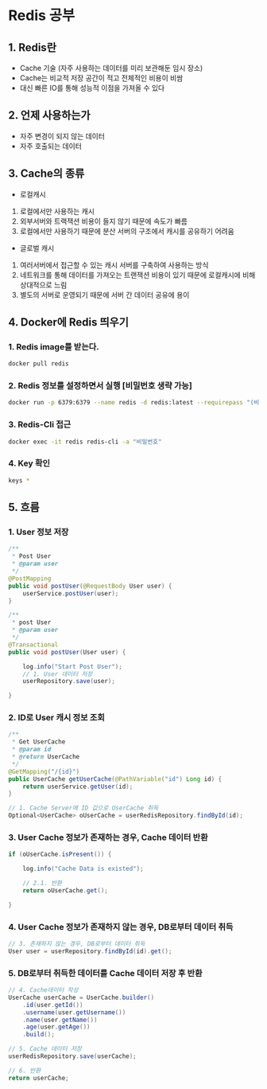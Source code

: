 # Redis 공부

## 1. Redis란

- Cache 기술 (자주 사용하는 데이터를 미리 보관해둔 임시 장소)
- Cache는 비교적 저장 공간이 적고 전체적인 비용이 비쌈
- 대신 빠른 IO를 통해 성능적 이점을 가져올 수 있다

## 2. 언제 사용하는가

- 자주 변경이 되지 않는 데이터
- 자주 호출되는 데이터

## 3. Cache의 종류

- 로컬캐시

1. 로컬에서만 사용하는 캐시
2. 외부서버와 트랙잭션 비용이 들지 않기 때문에 속도가 빠름
3. 로컬에서만 사용하기 때문에 분산 서버의 구조에서 캐시를 공유하기 어려움

- 글로벌 캐시

1. 여러서버에서 접근할 수 있는 캐시 서버를 구축하여 사용하는 방식
2. 네트워크를 통해 데이터를 가져오는 트랜잭션 비용이 있기 때문에 로컬캐시에 비해 상대적으로 느림
3. 별도의 서버로 운영되기 때문에 서버 간 데이터 공유에 용이

## 4. Docker에 Redis 띄우기

### 1. Redis image를 받는다.

```bash
docker pull redis
```

### 2. Redis 정보를 설정하면서 실행 [비밀번호 생략 가능]

```bash
docker run -p 6379:6379 --name redis -d redis:latest --requirepass "(비밀번호)"
```

### 3. Redis-Cli 접근

```bash
docker exec -it redis redis-cli -a "비밀번호"
```

### 4. Key 확인

```bash
keys *
```

## 5. 흐름

### 1. User 정보 저장

```java
/**
 * Post User
 * @param user
 */
@PostMapping
public void postUser(@RequestBody User user) {
    userService.postUser(user);
}
```

```java
/**
 * post User
 * @param user
 */
@Transactional
public void postUser(User user) {

    log.info("Start Post User");
    // 1. User 데이터 저장
    userRepository.save(user);

}
```

### 2. ID로 User 캐시 정보 조회

```java
/**
 * Get UserCache
 * @param id
 * @return UserCache
 */
@GetMapping("/{id}")
public UserCache getUserCache(@PathVariable("id") Long id) {
    return userService.getUser(id);
}
```

```java
// 1. Cache Server에 ID 값으로 UserCache 취득
Optional<UserCache> oUserCache = userRedisRepository.findById(id);
```

### 3. User Cache 정보가 존재하는 경우, Cache 데이터 반환

```java
if (oUserCache.isPresent()) {

    log.info("Cache Data is existed");

    // 2.1. 반환
    return oUserCache.get();

}
```

### 4. User Cache 정보가 존재하지 않는 경우, DB로부터 데이터 취득

```java
// 3. 존재하지 않는 경우, DB로부터 데이터 취득
User user = userRepository.findById(id).get();
```

### 5. DB로부터 취득한 데이터를 Cache 데이터 저장 후 반환

```java
// 4. Cache데이터 작성
UserCache userCache = UserCache.builder()
    .id(user.getId())
    .username(user.getUsername())
    .name(user.getName())
    .age(user.getAge())
    .build();

// 5. Cache 데이터 저장
userRedisRepository.save(userCache);

// 6. 반환
return userCache;
```
